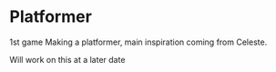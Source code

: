 # Platformer
1st game 
Making a platformer, main inspiration coming from Celeste. 


Will work on this at a later date

